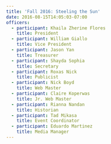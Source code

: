 ```yaml
---
title: 'Fall 2016: Steeling the Sun'
date: 2016-08-15T14:05:03-07:00
officers:
  - participant: Khaila Zherine Flores
    title: President
  - participant: William Giallo
    title: Vice President
  - participant: Jason Yan
    title: Treasurer
  - participant: Shayda Sophia
    title: Secretary
  - participant: Roxas Nick
    title: Publicist
  - participant: Nick Boyd
    title: Web Master
  - participant: Claire Koperwas
    title: Jr. Web Master
  - participant: Rianna Nandan
    title: Historian
  - participant: Tad Mikasa
    title: Event Coordinator
  - participant: Eduardo Martinez
    title: Media Manager
---
```


